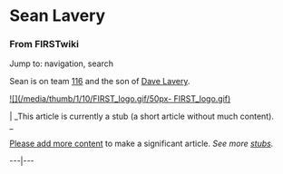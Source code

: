 

# Sean Lavery

### From FIRSTwiki

Jump to: navigation, search

Sean is on team [116](/index.php/116 "116" ) and the son of [Dave
Lavery](/index.php/Dave_Lavery "Dave Lavery" ).

[![](/media/thumb/1/10/FIRST_logo.gif/50px-
FIRST_logo.gif)](/index.php/Image:FIRST_logo.gif "" )

|  _This article is currently a stub (a short article without much content).  
_

[Please add more
content](http://www.firstwiki.net/index.php?title=Sean_Lavery&action=edit
"http://www.firstwiki.net/index.php?title=Sean_Lavery&action=edit" ) to make a
significant article. _See more [stubs](/index.php/Special:Shortpages
"Special:Shortpages" )._  
  
---|---  
  
